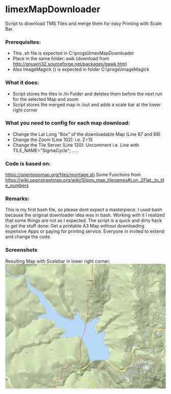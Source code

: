 # limexMapDownloader
Script to download TMS Tiles and merge them for easy Printing with Scale Bar. 

### Prerequisites:  
* This .sh file is expected in C:\progs\limexMapDownloader
* Place in the same folder: awk (download from http://gnuwin32.sourceforge.net/packages/gawk.htm)
* Also ImageMagick () is expected in folder C:\progs\ImageMagick
### What it does:
* Script stores the tiles in /in Folder and deletes them before the next run for the selected Map and zoom
* Script stores the merged map in /out and adds a scale bar at the lower right corner
### What you need to config for each map download:
* Change the Lat Long "Box" of the downloadable Map (Line 87 and 88)
* Change the Zoom (Line 102): i.e. Z=15  
* Change the Tile Server (Line 120): Uncomment i.e. Line with TILE_NAME="SigmaCycle"; .....

### Code is based on:
https://opentopomap.org/files/montage.sh
Some Functions from https://wiki.openstreetmap.org/wiki/Slippy_map_tilenames#Lon..2Flat._to_tile_numbers

### Remarks:
This is my first bash file, so please dont expect a masterpiece.
I used bash because the original downloader idea was in bash. Working with it I realized that some things are not as I expected.
The script is a quick and dirty hack to get the stuff done: Get a printable A3 Map without downloading expensive Apps or paying for printing service.
Everyone in invited to extend and change the code.

### Screenshots
Resulting Map with Scalebar in lower right corner:
![Resulting Map with Scalebar](https://github.com/limex/limexMapDownloader/blob/master/out/map_BergfexOSM_16_35500_23131-35508_23137.jpg)
